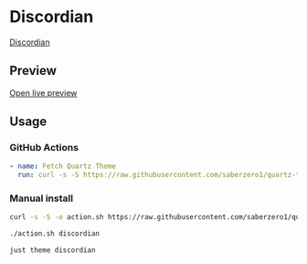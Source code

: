 # Discordian

[Discordian](#)

## Preview

[Open live preview](https://quartz-themes.github.io/discordian/)

## Usage

### GitHub Actions

```yaml
- name: Fetch Quartz Theme
  run: curl -s -S https://raw.githubusercontent.com/saberzero1/quartz-themes/master/action.sh | bash -s -- discordian
```

### Manual install

```bash
curl -s -S -o action.sh https://raw.githubusercontent.com/saberzero1/quartz-themes/master/action.sh

./action.sh discordian
```

```bash
just theme discordian
```
